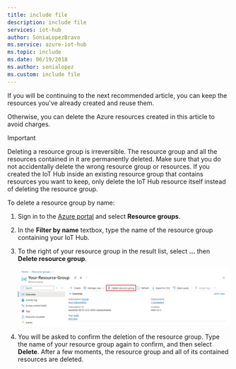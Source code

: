 ```yaml
---
title: include file
description: include file
services: iot-hub
author: SoniaLopezBravo
ms.service: azure-iot-hub
ms.topic: include
ms.date: 06/19/2018
ms.author: sonialopez
ms.custom: include file
---
```



If you will be continuing to the next recommended article, you can keep the resources you've already created and reuse them.

Otherwise, you can delete the Azure resources created in this article to avoid charges. 

> [!IMPORTANT]
> Deleting a resource group is irreversible. The resource group and all the resources contained in it are permanently deleted. Make sure that you do not accidentally delete the wrong resource group or resources. If you created the IoT Hub inside an existing resource group that contains resources you want to keep, only delete the IoT Hub resource itself instead of deleting the resource group.
>

To delete a resource group by name:

1. Sign in to the [Azure portal](https://portal.azure.com) and select **Resource groups**.

2. In the **Filter by name** textbox, type the name of the resource group containing your IoT Hub. 

3. To the right of your resource group in the result list, select **...** then **Delete resource group**.

    ![Delete](./media/iot-hub-quickstarts-clean-up-resources/iot-hub-delete-resource-group.png)

4. You will be asked to confirm the deletion of the resource group. Type the name of your resource group again to confirm, and then select **Delete**. After a few moments, the resource group and all of its contained resources are deleted.